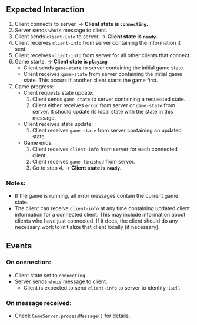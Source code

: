 ## Expected Interaction
 1. Client connects to server. -> **Client state is `connecting`.**
 2. Server sends `whois` message to client.
 3. Client sends `client-info` to server. -> **Client state is `ready`.**
 4. Client receives `client-info` from server containing the information it sent.
 5. Client receives `client-info` from server for all other clients that connect.
 6. Game starts: -> **Client state is `playing`**
    - Client sends `game-state` to server containing the initial game state.
    - Client receives `game-state` from server containing the initial game state. This occurs if another client starts the game first.
 7. Game progress:
    - Client requests state update:
       1. Client sends `game-state` to server containing a requested state.
       2. Client either receives `error` from server or `game-state` from server. It should update its local state with the state in this message.
    - Client receives state update:
       1. Client receives `game-state` from server containing an updated state.
    - Game ends:
       1. Client receives `client-info` from server for each connected client.
       2. Client receives `game-finished` from server.
       3. Go to step 4. -> **Client state is `ready`.**

### Notes:
 - If the game is running, all error messages contain the current game state.
 - The client can receive `client-info` at any time containing updated client information for a connected client. This may include information about clients who have just connected. If it does, the client should do any necessary work to initialize that client locally (if necessary).

## Events

### On connection:
 - Client state set to `connecting`.
 - Server sends `whois` message to client.
    - Client is expected to send `client-info` to server to identify itself.

### On message received:
- Check `GameServer.processMessage()` for details.